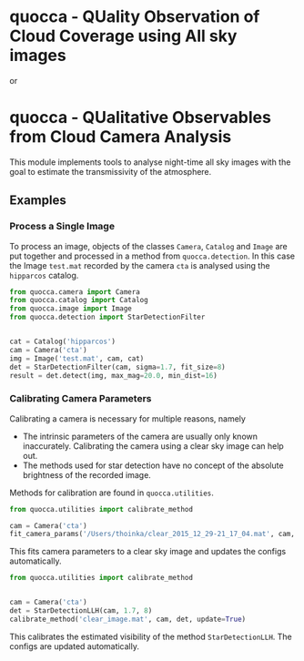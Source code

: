 # quocca - QUality Observation of Cloud Coverage using All sky images
or
# quocca - QUalitative Observables from Cloud Camera Analysis

This module implements tools to analyse night-time all sky images with the goal to estimate the transmissivity of the atmosphere.

## Examples

### Process a Single Image

To process an image, objects of the classes `Camera`, `Catalog` and `Image` are put together and processed in a method from `quocca.detection`. In this case the Image `test.mat` recorded by the camera `cta` is analysed using the `hipparcos` catalog.

```python
from quocca.camera import Camera
from quocca.catalog import Catalog
from quocca.image import Image
from quocca.detection import StarDetectionFilter


cat = Catalog('hipparcos')
cam = Camera('cta')
img = Image('test.mat', cam, cat)
det = StarDetectionFilter(cam, sigma=1.7, fit_size=8)
result = det.detect(img, max_mag=20.0, min_dist=16)
``` 
### Calibrating Camera Parameters

Calibrating a camera is necessary for multiple reasons, namely
* The intrinsic parameters of the camera are usually only known inaccurately. Calibrating the camera using a clear sky image can help out.
* The methods used for star detection have no concept of the absolute brightness of the recorded image.

Methods for calibration are found in `quocca.utilities`.

```python
from quocca.utilities import calibrate_method

cam = Camera('cta')
fit_camera_params('/Users/thoinka/clear_2015_12_29-21_17_04.mat', cam, update=True)
```
This fits camera parameters to a clear sky image and updates the configs automatically.

```python
from quocca.utilities import calibrate_method


cam = Camera('cta')
det = StarDetectionLLH(cam, 1.7, 8)
calibrate_method('clear_image.mat', cam, det, update=True)
```
This calibrates the estimated visibility of the method `StarDetectionLLH`. The configs are updated automatically.
